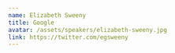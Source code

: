 ```yaml
---
name: Elizabeth Sweeny
title: Google
avatar: /assets/speakers/elizabeth-sweeny.jpg
link: https://twitter.com/egsweeny
---
```

